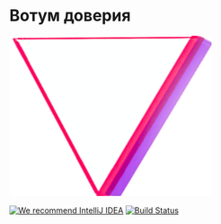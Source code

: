 # Вотум доверия
<img src="frontend/vocui/src/assets/voc_logo.png" width="360"></img>


[![We recommend IntelliJ IDEA](http://www.elegantobjects.org/intellij-idea.svg)](https://www.jetbrains.com/idea/)
[![Build Status](https://travis-ci.org/mrzo0m/vote_of_confidence.svg?branch=master)](https://travis-ci.org/mrzo0m/vote_of_confidence)
